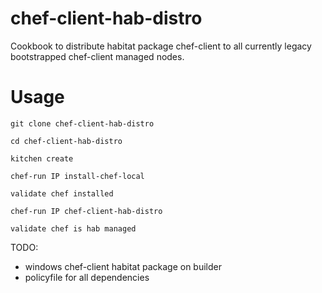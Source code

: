 # chef-client-hab-distro

Cookbook to distribute habitat package chef-client to all currently legacy bootstrapped chef-client managed nodes.

# Usage

```
git clone chef-client-hab-distro

cd chef-client-hab-distro

kitchen create

chef-run IP install-chef-local

validate chef installed

chef-run IP chef-client-hab-distro

validate chef is hab managed
```


TODO:

* windows chef-client habitat package on builder
* policyfile for all dependencies
